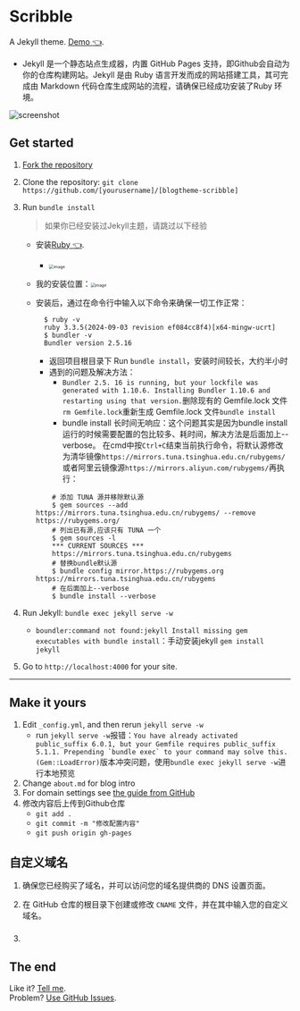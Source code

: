 # Scribble

A Jekyll theme. [Demo :point_left:](http://scribble.muan.co/posts/scribble-the-jekyll-theme). 

  - Jekyll 是一个静态站点生成器，内置 GitHub Pages 支持，即Github会自动为你的仓库构建网站。Jekyll 是由 Ruby 语言开发而成的网站搭建工具，其可完成由 Markdown 代码仓库生成网站的流程，请确保已经成功安装了Ruby 环境。

![screenshot](https://cloud.githubusercontent.com/assets/1153134/23830104/6d4665e0-06b7-11e7-8805-57e73c346459.png)

## Get started

1. [Fork the repository](https://github.com/liumy-lay/blogtheme-scribble/fork)

2. Clone the repository: `git clone https://github.com/[yourusername]/[blogtheme-scribble]`

3. Run `bundle install`  

   > 如果你已经安装过Jekyll主题，请跳过以下经验
   
   - 安装[Ruby :point_left:](https://rubyinstaller.org/downloads/).
       - <img src="https://github.com/user-attachments/assets/39a5d638-38fb-48b2-9d4b-feccbf7507c4" alt="image" style="zoom:50%;" />
   
   - 我的安装位置：<img src="https://github.com/user-attachments/assets/2ac7e973-d168-409b-8c31-32d6364e7c1e" alt="image" style="zoom:50%;" />
   
   
   - 安装后，通过在命令行中输入以下命令来确保一切工作正常：
   
     ```
       $ ruby -v
       ruby 3.3.5(2024-09-03 revision ef084cc8f4)[x64-mingw-ucrt]
       $ bundler -v
       Bundler version 2.5.16
     ```
     - 返回项目根目录下 Run `bundle install`，安装时间较长，大约半小时
     - 遇到的问题及解决方法：
       - ``Bundler 2.5. 16 is running, but your lockfile was generated with 1.10.6. Installing Bundler 1.10.6 and restarting using that version.``删除现有的 Gemfile.lock 文件``rm Gemfile.lock``重新生成 Gemfile.lock 文件``bundle install``
       - bundle install 长时间无响应：这个问题其实是因为bundle install运行的时候需要配置的包比较多、耗时间，解决方法是后面加上--verbose。
       在cmd中按``Ctrl+C``结束当前执行命令，将默认源修改为清华镜像`https://mirrors.tuna.tsinghua.edu.cn/rubygems/`或者阿里云镜像源`https://mirrors.aliyun.com/rubygems/`再执行：
     ```
         # 添加 TUNA 源并移除默认源
         $ gem sources --add https://mirrors.tuna.tsinghua.edu.cn/rubygems/ --remove https://rubygems.org/
         # 列出已有源,应该只有 TUNA 一个
         $ gem sources -l
         *** CURRENT SOURCES ***
         https://mirrors.tuna.tsinghua.edu.cn/rubygems
         # 替换bundle默认源
         $ bundle config mirror.https://rubygems.org https://mirrors.tuna.tsinghua.edu.cn/rubygems
         # 在后面加上--verbose
         $ bundle install --verbose
     ```
   

4. Run Jekyll: `bundle exec jekyll serve -w`
   - `boundler:command not found:jekyll Install missing gem executables with bundle install`：手动安装jekyll `gem install jekyll`


5. Go to `http://localhost:4000` for your site.

---

## Make it yours

1. Edit `_config.yml`, and then rerun `jekyll serve -w`	
   - run `jekyll serve -w`报错：```You have already activated public_suffix 6.0.1, but your Gemfile requires public_suffix 5.1.1. Prepending `bundle exec` to your command may solve this. (Gem::LoadError)```版本冲突问题，使用`bundle exec jekyll serve -w`进行本地预览
2. Change `about.md` for blog intro
3. For domain settings see [the guide from GitHub](https://help.github.com/articles/setting-up-a-custom-domain-with-pages)
4. 修改内容后上传到Github仓库
   - `git add .`
   - `git commit -m "修改配置内容"`
   - `git push origin gh-pages`

## 自定义域名

1. 确保您已经购买了域名，并可以访问您的域名提供商的 DNS 设置页面。

2. 在 GitHub 仓库的根目录下创建或修改 `CNAME` 文件，并在其中输入您的自定义域名。

3. ### 

### 

## The end

Like it? [Tell me](http://twitter.com/muanchiou).<br/>
Problem? [Use GitHub Issues](https://github.com/muan/scribble).

